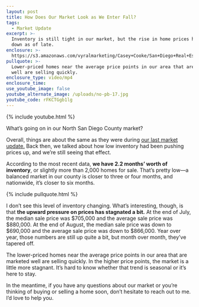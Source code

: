 ```yaml
---
layout: post
title: How Does Our Market Look as We Enter Fall?
tags:
  - Market Update
excerpt: >-
  Inventory is still tight in our market, but the rise in home prices has slowed
  down as of late.
enclosure: >-
  https://s3.amazonaws.com/vyralmarketing/Casey+Cooke/San+Diego+Real+Estate+Agent-+How+Does+Our+Market+Look+as+We+Enter+Fall%253F.mp4
pullquote: >-
  Lower-priced homes near the average price points in our area that are marketed
  well are selling quickly.
enclosure_type: video/mp4
enclosure_time:
use_youtube_image: false
youtube_alternate_image: /uploads/no-pb-17.jpg
youtube_code: rFKCTGgb1lg
---
```



{% include youtube.html %}

What’s going on in our North San Diego County market?

Overall, things are about the same as they were during [our last market update.](http://caseycooke.com/our-market-is-on-fire-but-buyers-may-need-a-few-tips.html) Back then, we talked about how low inventory had been pushing prices up, and we’re still seeing that effect.

According to the most recent data, **we have 2.2 months’ worth of inventory**, or slightly more than 2,000 homes for sale. That’s pretty low—a balanced market in our county is closer to three or four months, and nationwide, it’s closer to six months.

{% include pullquote.html %}

I don’t see this level of inventory changing. What’s interesting, though, is that&nbsp;**the upward pressure on prices has stagnated a bit.** At the end of July, the median sale price was $705,000 and the average sale price was $880,000. At the end of August, the median sale price was down to $690,000 and the average sale price was down to $866,000. Year over year, those numbers are still up quite a bit, but month over month, they’ve tapered off.

The lower-priced homes near the average price points in our area that are marketed well are selling quickly. In the higher price points, the market is a little more stagnant. It’s hard to know whether that trend is seasonal or it’s here to stay.

In the meantime, if you have any questions about our market or you’re thinking of buying or selling a home soon, don’t hesitate to reach out to me. I’d love to help you.